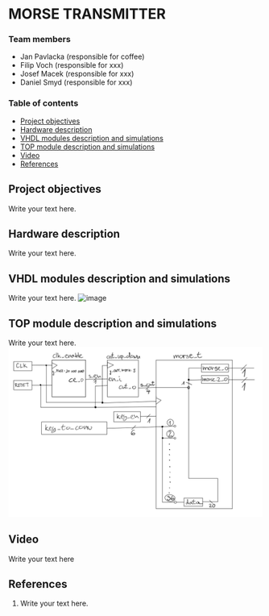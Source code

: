 # MORSE TRANSMITTER

### Team members

* Jan Pavlacka (responsible for coffee)
* Filip Voch   (responsible for xxx)
* Josef Macek  (responsible for xxx)
* Daniel Smyd  (responsible for xxx)

### Table of contents

* [Project objectives](#objectives)
* [Hardware description](#hardware)
* [VHDL modules description and simulations](#modules)
* [TOP module description and simulations](#top)
* [Video](#video)
* [References](#references)

<a name="objectives"></a>

## Project objectives

Write your text here.

<a name="hardware"></a>

## Hardware description

Write your text here.

<a name="modules"></a>

## VHDL modules description and simulations

Write your text here.
![image](https://user-images.githubusercontent.com/99814761/166700066-fe57ff60-f407-4f3d-bb9e-3ea654b667a4.png)


<a name="top"></a>

## TOP module description and simulations

Write your text here.
![figure](images/Top-project.jpeg)

<a name="video"></a>

## Video

Write your text here

<a name="references"></a>

## References

1. Write your text here.
